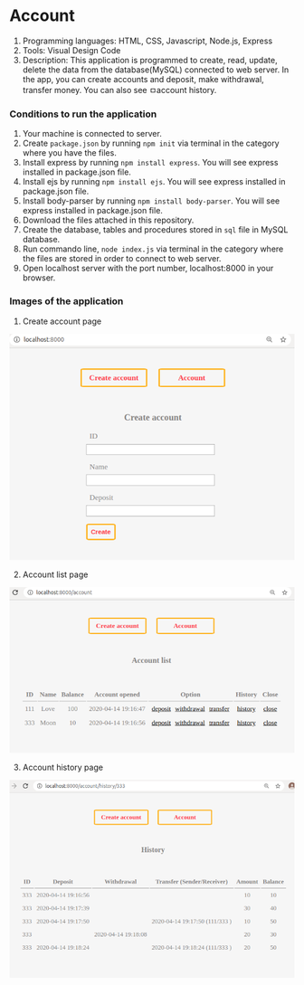 # Account

1. Programming languages: HTML, CSS, Javascript, Node.js, Express
2. Tools: Visual Design Code
3. Description: This application is programmed to create, read, update, delete the data from the database(MySQL) connected to web server.
In the app, you can create accounts and deposit, make withdrawal, transfer money. You can also see ㅁaccount history.

### Conditions to run the application

1. Your machine is connected to server.
2. Create `package.json` by running `npm init` via terminal in the category where you have the files.
3. Install express by running `npm install express`. You will see express installed in package.json file.
4. Install ejs by running `npm install ejs`. You will see express installed in package.json file.
5. Install body-parser by running `npm install body-parser`. You will see express installed in package.json file.
6. Download the files attached in this repository.
7. Create the database, tables and procedures stored in `sql` file in MySQL database.
8. Run commando line, `node index.js` via terminal in the category where the files are stored in order to connect to web server.
9. Open localhost server with the port number, localhost:8000 in your browser.

### Images of the application

1. Create account page
<img src="/img/create.png" alt="create account page">

2. Account list page
<img src="/img/list.png" alt="account list page">

3. Account history page
<img src="/img/history.png" alt="account history page">
